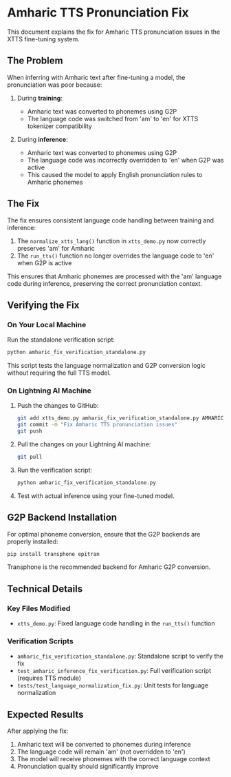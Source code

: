 # Amharic TTS Pronunciation Fix

This document explains the fix for Amharic TTS pronunciation issues in the XTTS fine-tuning system.

## The Problem

When inferring with Amharic text after fine-tuning a model, the pronunciation was poor because:

1. During **training**:
   - Amharic text was converted to phonemes using G2P
   - The language code was switched from 'am' to 'en' for XTTS tokenizer compatibility

2. During **inference**:
   - Amharic text was converted to phonemes using G2P
   - The language code was incorrectly overridden to 'en' when G2P was active
   - This caused the model to apply English pronunciation rules to Amharic phonemes

## The Fix

The fix ensures consistent language code handling between training and inference:

1. The `normalize_xtts_lang()` function in `xtts_demo.py` now correctly preserves 'am' for Amharic
2. The `run_tts()` function no longer overrides the language code to 'en' when G2P is active

This ensures that Amharic phonemes are processed with the 'am' language code during inference, preserving the correct pronunciation context.

## Verifying the Fix

### On Your Local Machine

Run the standalone verification script:

```bash
python amharic_fix_verification_standalone.py
```

This script tests the language normalization and G2P conversion logic without requiring the full TTS model.

### On Lightning AI Machine

1. Push the changes to GitHub:
   ```bash
   git add xtts_demo.py amharic_fix_verification_standalone.py AMHARIC_FIX_README.md
   git commit -m "Fix Amharic TTS pronunciation issues"
   git push
   ```

2. Pull the changes on your Lightning AI machine:
   ```bash
   git pull
   ```

3. Run the verification script:
   ```bash
   python amharic_fix_verification_standalone.py
   ```

4. Test with actual inference using your fine-tuned model.

## G2P Backend Installation

For optimal phoneme conversion, ensure that the G2P backends are properly installed:

```bash
pip install transphone epitran
```

Transphone is the recommended backend for Amharic G2P conversion.

## Technical Details

### Key Files Modified

- `xtts_demo.py`: Fixed language code handling in the `run_tts()` function

### Verification Scripts

- `amharic_fix_verification_standalone.py`: Standalone script to verify the fix
- `test_amharic_inference_fix_verification.py`: Full verification script (requires TTS module)
- `tests/test_language_normalization_fix.py`: Unit tests for language normalization

## Expected Results

After applying the fix:

1. Amharic text will be converted to phonemes during inference
2. The language code will remain 'am' (not overridden to 'en')
3. The model will receive phonemes with the correct language context
4. Pronunciation quality should significantly improve